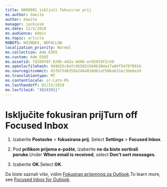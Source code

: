 ```yaml
---
title: 8000001 isključi fokusiran prij
ms.author: daeite
author: daeite
manager: jackiesm
ms.date: 12/5/2018
ms.audience: Admin
ms.topic: article
ROBOTS: NOINDEX, NOFOLLOW
localization_priority: Normal
ms.collection: Adm_O365
ms.custom: Adm_O365
ms.assetid: 7d169f0f-828b-4d2a-b60b-ec9297df2c59
ms.openlocfilehash: 9d4b55c9a7c955031568b384a1fa89f5478f091b
ms.sourcegitcommit: d1fb75d8359a248a03ddb1af50bab31ec3de6e2d
ms.translationtype: MT
ms.contentlocale: sr-Latn-RS
ms.lasthandoff: 02/25/2019
ms.locfileid: "30243911"
---
```

# <a name="turn-off-focused-inbox"></a><span data-ttu-id="37a15-102">Isključite fokusiran prij</span><span class="sxs-lookup"><span data-stu-id="37a15-102">Turn off Focused Inbox</span></span>

1. <span data-ttu-id="37a15-103">Izaberite **Postavke** \> **fokusirana prij**.  </span><span class="sxs-lookup"><span data-stu-id="37a15-103">Select **Settings**  \> **Focused Inbox**.</span></span>
    
2. <span data-ttu-id="37a15-104">Pod **prilikom prijema e-pošte**, izaberite **ne da biste sortirali poruke**.</span><span class="sxs-lookup"><span data-stu-id="37a15-104">Under **When email is received**, select **Don't sort messages**.</span></span>
    
3. <span data-ttu-id="37a15-105">Izaberite **OK**.</span><span class="sxs-lookup"><span data-stu-id="37a15-105">Select **OK**.</span></span>
    
<span data-ttu-id="37a15-106">Da biste saznali više, vidim [Fokusiran prijemnog za Outlook](https://go.microsoft.com/fwlink/p/?linkid=873108).</span><span class="sxs-lookup"><span data-stu-id="37a15-106">To learn more, see [Focused Inbox for Outlook](https://go.microsoft.com/fwlink/p/?linkid=873108).</span></span>
  

